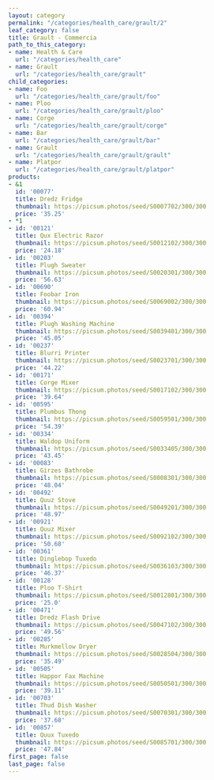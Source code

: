 ```yaml
---
layout: category
permalink: "/categories/health_care/grault/2"
leaf_category: false
title: Grault - Commercia
path_to_this_category:
- name: Health & Care
  url: "/categories/health_care"
- name: Grault
  url: "/categories/health_care/grault"
child_categories:
- name: Foo
  url: "/categories/health_care/grault/foo"
- name: Ploo
  url: "/categories/health_care/grault/ploo"
- name: Corge
  url: "/categories/health_care/grault/corge"
- name: Bar
  url: "/categories/health_care/grault/bar"
- name: Grault
  url: "/categories/health_care/grault/grault"
- name: Platpor
  url: "/categories/health_care/grault/platpor"
products:
- &1
  id: '00077'
  title: Dredz Fridge
  thumbnail: https://picsum.photos/seed/S0007702/300/300
  price: '35.25'
- *1
- id: '00121'
  title: Qux Electric Razor
  thumbnail: https://picsum.photos/seed/S0012102/300/300
  price: '24.18'
- id: '00203'
  title: Plugh Sweater
  thumbnail: https://picsum.photos/seed/S0020301/300/300
  price: '56.63'
- id: '00690'
  title: Foobar Iron
  thumbnail: https://picsum.photos/seed/S0069002/300/300
  price: '60.94'
- id: '00394'
  title: Plugh Washing Machine
  thumbnail: https://picsum.photos/seed/S0039401/300/300
  price: '45.05'
- id: '00237'
  title: Blurri Printer
  thumbnail: https://picsum.photos/seed/S0023701/300/300
  price: '44.22'
- id: '00171'
  title: Corge Mixer
  thumbnail: https://picsum.photos/seed/S0017102/300/300
  price: '39.64'
- id: '00595'
  title: Plumbus Thong
  thumbnail: https://picsum.photos/seed/S0059501/300/300
  price: '54.39'
- id: '00334'
  title: Waldop Uniform
  thumbnail: https://picsum.photos/seed/S0033405/300/300
  price: '43.45'
- id: '00083'
  title: Girzes Bathrobe
  thumbnail: https://picsum.photos/seed/S0008301/300/300
  price: '48.04'
- id: '00492'
  title: Quuz Stove
  thumbnail: https://picsum.photos/seed/S0049201/300/300
  price: '48.97'
- id: '00921'
  title: Quuz Mixer
  thumbnail: https://picsum.photos/seed/S0092102/300/300
  price: '50.68'
- id: '00361'
  title: Dinglebop Tuxedo
  thumbnail: https://picsum.photos/seed/S0036103/300/300
  price: '46.37'
- id: '00128'
  title: Ploo T-Shirt
  thumbnail: https://picsum.photos/seed/S0012801/300/300
  price: '25.0'
- id: '00471'
  title: Dredz Flash Drive
  thumbnail: https://picsum.photos/seed/S0047102/300/300
  price: '49.56'
- id: '00285'
  title: Murkmellow Dryer
  thumbnail: https://picsum.photos/seed/S0028504/300/300
  price: '35.49'
- id: '00505'
  title: Happor Fax Machine
  thumbnail: https://picsum.photos/seed/S0050501/300/300
  price: '39.11'
- id: '00703'
  title: Thud Dish Washer
  thumbnail: https://picsum.photos/seed/S0070301/300/300
  price: '37.68'
- id: '00857'
  title: Quux Tuxedo
  thumbnail: https://picsum.photos/seed/S0085701/300/300
  price: '47.84'
first_page: false
last_page: false
---
```

